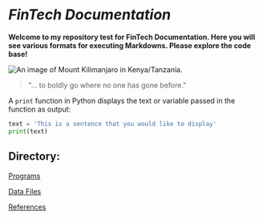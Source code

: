 # *FinTech Documentation*

**Welcome to my repository test for FinTech Documentation. Here you will see various formats for executing Markdowns. Please explore the code base!**

![An image of Mount Kilimanjaro in Kenya/Tanzania.](https://www.adventurealternative.com/media/817137/kili.jpg?height=1129&width=1082&quality=&mode=Crop&center=0.36548223350253806,0.56&bgcolor=)

> "... to boldly go where no one has gone before."

A `print` function in Python displays the text or variable passed in the function as output:

```python
text = 'This is a sentence that you would like to display'
print(text)
``` 
## **Directory:**

[Programs](code)

[Data Files](data)

[References](references)



